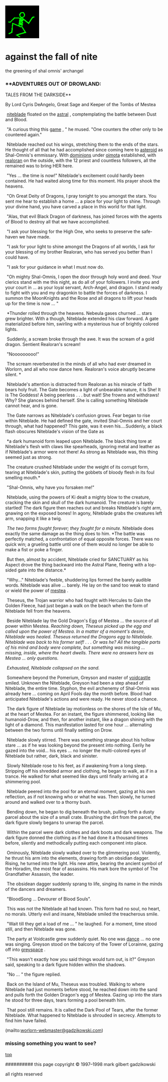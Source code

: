 ![dancer](assets/dancer.gif)

# against the fall of nite



the greening of shal omnis' archangel

### **ADVENTURES OUT OF DROWLAND:

TALES FROM THE DARKSIDE**



 By Lord Cyris DeAngelo, Great Sage and Keeper of the Tombs of Mestea





  ![xparent](assets/xparent.gif)  [niteblade](niteblade.md)  floated on the  [astral](astral.md) , comptemplating the battle between Dust and Blood.

  ![xparent](assets/xparent.gif) "A curious thing this  [game](game.md) , " he mused. "One counters the other only to be countered again."

  ![xparent](assets/xparent.gif) Niteblade reached out his wings, stretching them to the ends of the stars. He thought of all that he had accomplished since coming here to  [asteroid](asteroid.md)  as Shal-Omnis's emmissary. With  [dominions](dominions.md)  under  [oimota](oimota.md)  established, with  [realoran](realoran.md)  on the outside, with the 12 priest and countless followers, all the remained was to bring HER here.

  ![xparent](assets/xparent.gif) "Yes ... the time is now!" Niteblade's excitement could hardly been contained. He had waited along time for this moment. His prayer shook the heavens.

  ![xparent](assets/xparent.gif) "Oh Great Deity of Dragons, I pray tonight to you amongst the stars. You sent me hear to establish a home ... a place for your light to shine. Through your divine hand, you have carved a place in this world for that light.

  ![xparent](assets/xparent.gif) "Alas, that evil Black Dragon of darkness, has joined forces with the agents of Blood to destroy all that we have accomplished.

  ![xparent](assets/xparent.gif) "I ask your blessing for the High One, who seeks to preserve the safe-haven we have made.

  ![xparent](assets/xparent.gif) "I ask for your light to shine amongst the Dragons of all worlds, I ask for your blessing of my brother Realoran, who has served you better than I could have.

  ![xparent](assets/xparent.gif) "I ask for your guidance in what I must now do.

  ![xparent](assets/xparent.gif) "Oh mighty Shal-Omnis, I open the door through holy word and deed. Your clerics stand with me this night, as do all of your followers. I invite you and your court in ... as your loyal servant, Arch-Angel, and dragon. I stand ready to fight with you and my dragonkin to battle the forces of darkness. I summon the MoonKnights and the Rose and all dragons to lift your heads up for the time is now ... "

  ![xparent](assets/xparent.gif) *Thunder rolled through the heavens. Nebeula gases churned ... stars grew brighter. With a though, Niteblade extended his claw forward. A gate materialized before him, swirling with a mysterious hue of brightly colored lights.

  ![xparent](assets/xparent.gif) Suddenly, a scream broke through the awe. It was the scream of a gold dragon. Sentient Realoran's scream! 

  ![xparent](assets/xparent.gif) "Nooooooooo!" 

  ![xparent](assets/xparent.gif) The scream reverberated in the minds of all who had ever dreamed in Worlorn, and all who now dance here. Realoran's voice abruptly became silent. *

  ![xparent](assets/xparent.gif) Niteblade's attention is distracted from Realoran as his miracle of faith bears holy fruit. The Gate becomes a light of unbearable nature, it is She! It is The Goddess! A being peerless . . . but wait! She frowns and withdraws! Why? She glances behind herself. She is calling something Niteblade cannot hear, and is gone.

  ![xparent](assets/xparent.gif) The Gate narrows as Niteblade's confusion grows. Fear began to rise within Niteblade. He had defined the gate, invited Shal-Omnis and her court through, what had happened? This gate, was it even his....Suddenly, a black flash obscures Niteblade's vision of the Gate as 

  ![xparent](assets/xparent.gif) *a dark humanoid form leaped upon Niteblade. The black thing tore at Niteblade's flesh with claws like spearheads, ignoring metal and leather as if Niteblade's armor were not there! As strong as Niteblade was, this thing seemed just as strong.

  ![xparent](assets/xparent.gif) The creature crushed Niteblade under the weight of its corrupt form, tearing at Niteblade's skin, putting the gobbets of bloody flesh in its foul smelling mouth.* 

  ![xparent](assets/xparent.gif) "Shal-Omnis, why have you forsaken me!"

  ![xparent](assets/xparent.gif) Niteblade, using the powers of Ki dealt a mighty blow to the creature, cracking the skin and skull of the dark humanoid. The creature is barely startled! The dark figure then reaches out and breaks Niteblade's right arm, gnawing on the exposed bones! In agony, Niteblade grabs the creatures left arm, snapping it like a twig.

  ![xparent](assets/xparent.gif) *The two forms fought forever; they fought for a minute.* Niteblade does exactly the same damage as the thing does to him. *The battle was perfectly matched, a confrontation of equal opposite forces. There was no quick win; a grueling battle until one of them would no longer be able to make a fist or poke a finger.

  ![xparent](assets/xparent.gif) But then, almost by accident, Niteblade cried for SANCTUARY as his Aspect drove the thing backward into the Astral Plane, fleeing with a lop-sided gate into the distance.*

  ![xparent](assets/xparent.gif) "Why..." Niteblade's feeble, shuddering lips formed the barely audible words. Niteblade was alive ... barely. He lay on the sand too weak to stand or wield the power of  [mestea](mestea.md) .

  ![xparent](assets/xparent.gif) Theseus, the Trojan warrior who had fought with Hercules to Gain the Golden Fleece, had just began a walk on the beach when the form of Niteblade fell from the heavens. 

  ![xparent](assets/xparent.gif) Beside Niteblade lay the Gold Dragon's Egg of Mestea ... the source of all power within Mestea. *Reaching down, Theseus picked up the egg and called upon the power of Mestea. In a matter of a moment's desire, Niteblade was healed. Theseus returned the Dragons egg to Niteblade. Niteblade was back to his former self! . . . Or was he? All the tangible parts of his mind and body were complete, but something was missing ... missing, inside, where the heart dwells. There were no answers here as Mestea ... only questions.*

  ![xparent](assets/xparent.gif) *Exhausted, Niteblade collapsed on the sand.*

  ![xparent](assets/xparent.gif) Somewhere beyond the Pomerium, Greyson and master of  [voidcastle](voidcastle.md)  smiled. Unknown the Niteblade, Greyson had been a step ahead of Niteblade, the entire time. Styphon, the evil archenemy of Shal-Omnis was already here ... coming on April Fools day the month before. Blood had anticipated Niteblade's actions and were ready. He never stood a chance.

  ![xparent](assets/xparent.gif) The dark figure of Niteblade lay motionless on the shores of the Isle of Mu, at the heart of Mestea. For an instant, the figure shimmered, looking like humanoid-Drow, and then, for another instant, like a dragon shining with the light of a diamond. This manifestation lasted for one hour ... alternating between the two forms until finally settling on Drow.

  ![xparent](assets/xparent.gif) Niteblade slowly stirred. There was something strange about his hollow stare ... as if he was looking beyond the present into nothing. Eerily he gazed into the void... his eyes ... no longer the multi-colored eyes of Niteblade but rather, dark, black and sinister.

  ![xparent](assets/xparent.gif) Slowly Niteblade rose to his feet, as if awakening from a long sleep. Stripping off his shredded armor and clothing, he began to walk, as if in a trance. He walked for what seemed like days until finally arriving at a shimmering pool.

  ![xparent](assets/xparent.gif) Niteblade peered into the pool for an eternal moment, gazing at his own reflection, as if not knowing who or what he was. Then slowly, he turned around and walked over to a thorny bush. 

  ![xparent](assets/xparent.gif) Bending down, he began to dig beneath the brush, pulling forth a dusty parcel about the size of a small crate. Brushing the dirt from the parcel, the dark figure slowly begans to unwrap the parcel. 

  ![xparent](assets/xparent.gif) Within the parcel were dark clothes and dark boots and dark weapons. The dark figure donned the clothing as if he had done it a thousand times before, silently and methodically putting each component into place. 

  ![xparent](assets/xparent.gif) Ominously, Niteblade slowly walked over to the glimmering pool. Violently, he thrust his arm into the elements, drawing forth an obsidian dagger. Rising, he turned into the light. His new attire, bearing the ancient symbol of the Horadim, the most fear of assassins. His mark bore the symbol of The Grandfather Assassin, the leader. 

  ![xparent](assets/xparent.gif) The obsidean dagger suddenly sprang to life, singing its name in the minds of the dancers and dreamers.

  ![xparent](assets/xparent.gif)  "BloodSong ... Devourer of Blood Souls". 

  ![xparent](assets/xparent.gif) This was not the Niteblade all had known. This form had no soul, no heart, no morals. Utterly evil and insane, Niteblade smiled the treacherous smile. 

  ![xparent](assets/xparent.gif) "Wait till they get a load of me ... " he laughed. For a moment, time stood still, and then Niteblade was gone.

  ![xparent](assets/xparent.gif) The party at Voidcastle grew suddenly quiet. No one was  [dance](dance.md)  ... no one was singing. Greyson stood on the balcony of the Tower of Lorainne, gazing off into  [greyspace](greyspace.md) .

  ![xparent](assets/xparent.gif) "This wasn't exactly how you said things would turn out, is it?" Greyson said, speaking to a dark figure hidden within the shadows.

  ![xparent](assets/xparent.gif) "No ... " the figure replied. 

  ![xparent](assets/xparent.gif) Back on the Island of Mu, Theseus was troubled. Walking to where Niteblade had just moments before stood, he reached down into the sand and pulls forth the Golden Dragon's egg of Mestea. Gazing up into the stars he stood for three days, tears forming a pool beneath him.

  ![xparent](assets/xparent.gif) That pool still remains. It is called the Dark Pool of Tears, after the former Niteblade. What happened to Niteblade is shrouded in secrecy. Attempts to find him have failed. 

 

 (mailto:worlorn-webmaster@gadzikowski.com) 


### missing something you want to see?



 [top](#top) 


########## this page copyright © 1997–1998 mark gilbert gadzikowski

all rights reserved